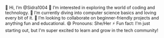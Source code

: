👋 Hi, I’m @Sidra1004
👀 I’m interested in exploring the world of coding and technology.
🌱 I’m currently diving into computer science basics and loving every bit of it.
💞️ I’m looking to collaborate on beginner-friendly projects and anything fun and educational.
😄 Pronouns: She/Her
⚡ Fun fact: I'm just starting out, but I'm super excited to learn and grow in the tech community!

<!---
Sidra1004/Sidra1004 is a ✨ special ✨ repository because its `README.md` (this file) appears on your GitHub profile.
You can click the Preview link to take a look at your changes.
--->
